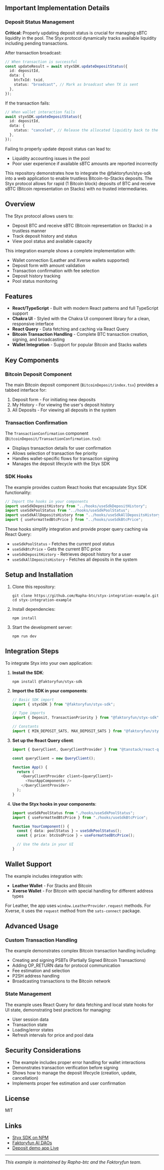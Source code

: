 ## Important Implementation Details

### Deposit Status Management

**Critical:** Properly updating deposit status is crucial for managing sBTC liquidity in the pool. The Styx protocol dynamically tracks available liquidity including pending transactions.

After transaction broadcast:

```typescript
// When transaction is successful
const updateResult = await styxSDK.updateDepositStatus({
  id: depositId,
  data: {
    btcTxId: txid,
    status: "broadcast", // Mark as broadcast when TX is sent
  },
});
```

If the transaction fails:

```typescript
// When wallet interaction fails
await styxSDK.updateDepositStatus({
  id: depositId,
  data: {
    status: "canceled", // Release the allocated liquidity back to the pool
  },
});
```

Failing to properly update deposit status can lead to:

- Liquidity accounting issues in the pool
- Poor user experience if available sBTC amounts are reported incorrectly

This repository demonstrates how to integrate the @faktoryfun/styx-sdk into a web application to enable trustless Bitcoin-to-Stacks deposits. The Styx protocol allows for rapid (1 Bitcoin block) deposits of BTC and receive sBTC (Bitcoin representation on Stacks) with no trusted intermediaries.

## Overview

The Styx protocol allows users to:

- Deposit BTC and receive sBTC (Bitcoin representation on Stacks) in a trustless manner
- Track deposit history and status
- View pool status and available capacity

This integration example shows a complete implementation with:

- Wallet connection (Leather and Xverse wallets supported)
- Deposit form with amount validation
- Transaction confirmation with fee selection
- Deposit history tracking
- Pool status monitoring

## Features

- **React/TypeScript** - Built with modern React patterns and full TypeScript support
- **Chakra UI** - Styled with the Chakra UI component library for a clean, responsive interface
- **React Query** - Data fetching and caching via React Query
- **Bitcoin Transaction Handling** - Complete BTC transaction creation, signing, and broadcasting
- **Wallet Integration** - Support for popular Bitcoin and Stacks wallets

## Key Components

### Bitcoin Deposit Component

The main Bitcoin deposit component (`BitcoinDeposit/index.tsx`) provides a tabbed interface for:

1. Deposit form - For initiating new deposits
2. My History - For viewing the user's deposit history
3. All Deposits - For viewing all deposits in the system

### Transaction Confirmation

The `TransactionConfirmation` component (`BitcoinDeposit/TransactionConfirmation.tsx`):

- Displays transaction details for user confirmation
- Allows selection of transaction fee priority
- Handles wallet-specific flows for transaction signing
- Manages the deposit lifecycle with the Styx SDK

### SDK Hooks

The example provides custom React hooks that encapsulate Styx SDK functionality:

```typescript
// Import the hooks in your components
import useSdkDepositHistory from "../hooks/useSdkDepositHistory";
import useSdkPoolStatus from "../hooks/useSdkPoolStatus";
import useSdkAllDepositsHistory from "../hooks/useSdkAllDepositsHistory";
import { useFormattedBtcPrice } from "../hooks/useSdkBtcPrice";
```

These hooks simplify integration and provide proper query caching via React Query:

- `useSdkPoolStatus` - Fetches the current pool status
- `useSdkBtcPrice` - Gets the current BTC price
- `useSdkDepositHistory` - Retrieves deposit history for a user
- `useSdkAllDepositsHistory` - Fetches all deposits in the system

## Setup and Installation

1. Clone this repository:

   ```
   git clone https://github.com/Rapha-btc/styx-integration-example.git
   cd styx-integration-example
   ```

2. Install dependencies:

   ```
   npm install
   ```

3. Start the development server:
   ```
   npm run dev
   ```

## Integration Steps

To integrate Styx into your own application:

1. **Install the SDK**:

   ```
   npm install @faktoryfun/styx-sdk
   ```

2. **Import the SDK in your components**:

   ```typescript
   // Basic SDK import
   import { styxSDK } from "@faktoryfun/styx-sdk";

   // Type imports
   import { Deposit, TransactionPriority } from "@faktoryfun/styx-sdk";

   // Constants
   import { MIN_DEPOSIT_SATS, MAX_DEPOSIT_SATS } from "@faktoryfun/styx-sdk";
   ```

3. **Set up the React Query client**:

   ```typescript
   import { QueryClient, QueryClientProvider } from "@tanstack/react-query";

   const queryClient = new QueryClient();

   function App() {
     return (
       <QueryClientProvider client={queryClient}>
         <YourAppComponents />
       </QueryClientProvider>
     );
   }
   ```

4. **Use the Styx hooks in your components**:

   ```typescript
   import useSdkPoolStatus from "./hooks/useSdkPoolStatus";
   import { useFormattedBtcPrice } from "./hooks/useSdkBtcPrice";

   function YourComponent() {
     const { data: poolStatus } = useSdkPoolStatus();
     const { price: btcUsdPrice } = useFormattedBtcPrice();

     // Use the data in your UI
   }
   ```

## Wallet Support

The example includes integration with:

- **Leather Wallet** - For Stacks and Bitcoin
- **Xverse Wallet** - For Bitcoin with special handling for different address types

For Leather, the app uses `window.LeatherProvider.request` methods.
For Xverse, it uses the `request` method from the `sats-connect` package.

## Advanced Usage

### Custom Transaction Handling

The example demonstrates complex Bitcoin transaction handling including:

- Creating and signing PSBTs (Partially Signed Bitcoin Transactions)
- Adding OP_RETURN data for protocol communication
- Fee estimation and selection
- P2SH address handling
- Broadcasting transactions to the Bitcoin network

### State Management

The example uses React Query for data fetching and local state hooks for UI state, demonstrating best practices for managing:

- User session data
- Transaction state
- Loading/error states
- Refresh intervals for price and pool data

## Security Considerations

- The example includes proper error handling for wallet interactions
- Demonstrates transaction verification before signing
- Shows how to manage the deposit lifecycle (creation, update, cancellation)
- Implements proper fee estimation and user confirmation

## License

MIT

## Links

- [Styx SDK on NPM](https://www.npmjs.com/package/@faktoryfun/styx-sdk)
- [Faktoryfun AI DAOs](https://www.fak.fun/)
- [Deposit demo app Live](https://www.fak.fun/deposit)

---

_This example is maintained by Rapha-btc and the Faktoryfun team._
